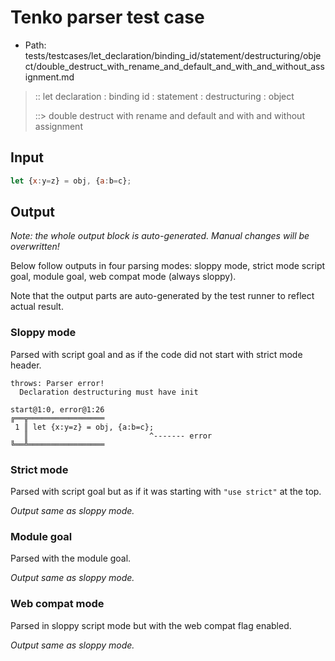 # Tenko parser test case

- Path: tests/testcases/let_declaration/binding_id/statement/destructuring/object/double_destruct_with_rename_and_default_and_with_and_without_assignment.md

> :: let declaration : binding id : statement : destructuring : object
>
> ::> double destruct with rename and default and with and without assignment

## Input

`````js
let {x:y=z} = obj, {a:b=c};
`````

## Output

_Note: the whole output block is auto-generated. Manual changes will be overwritten!_

Below follow outputs in four parsing modes: sloppy mode, strict mode script goal, module goal, web compat mode (always sloppy).

Note that the output parts are auto-generated by the test runner to reflect actual result.

### Sloppy mode

Parsed with script goal and as if the code did not start with strict mode header.

`````
throws: Parser error!
  Declaration destructuring must have init

start@1:0, error@1:26
╔══╦═════════════════
 1 ║ let {x:y=z} = obj, {a:b=c};
   ║                           ^------- error
╚══╩═════════════════

`````

### Strict mode

Parsed with script goal but as if it was starting with `"use strict"` at the top.

_Output same as sloppy mode._

### Module goal

Parsed with the module goal.

_Output same as sloppy mode._

### Web compat mode

Parsed in sloppy script mode but with the web compat flag enabled.

_Output same as sloppy mode._
